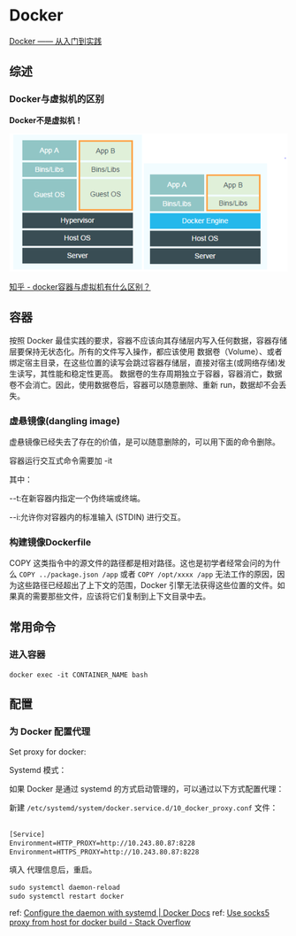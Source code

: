 # Docker
[Docker —— 从入门到实践](https://yeasy.gitbooks.io/docker_practice/content/compose/)

## 综述

### Docker与虚拟机的区别

**Docker不是虚拟机！**

![](docker-arch.png)


[知乎 - docker容器与虚拟机有什么区别？](https://www.zhihu.com/question/48174633/answer/180743885)


## 容器
按照 Docker 最佳实践的要求，容器不应该向其存储层内写入任何数据，容器存储层要保持无状态化。所有的文件写入操作，都应该使用 数据卷（Volume）、或者绑定宿主目录，在这些位置的读写会跳过容器存储层，直接对宿主(或网络存储)发生读写，其性能和稳定性更高。
数据卷的生存周期独立于容器，容器消亡，数据卷不会消亡。因此，使用数据卷后，容器可以随意删除、重新 run，数据却不会丢失。

### 虚悬镜像(dangling image)
虚悬镜像已经失去了存在的价值，是可以随意删除的，可以用下面的命令删除。

容器运行交互式命令需要加 -it


其中：

--t:在新容器内指定一个伪终端或终端。

--i:允许你对容器内的标准输入 (STDIN) 进行交互。

### 构建镜像Dockerfile

COPY 这类指令中的源文件的路径都是相对路径。这也是初学者经常会问的为什么 `COPY ../package.json /app` 或者 `COPY /opt/xxxx /app` 无法工作的原因，因为这些路径已经超出了上下文的范围，Docker 引擎无法获得这些位置的文件。如果真的需要那些文件，应该将它们复制到上下文目录中去。


## 常用命令

### 进入容器

`docker exec -it CONTAINER_NAME bash`


## 配置

### 为 Docker 配置代理

Set proxy for docker:

Systemd 模式：

如果 Docker 是通过 systemd 的方式启动管理的，可以通过以下方式配置代理：

新建 `/etc/systemd/system/docker.service.d/10_docker_proxy.conf` 文件：

```shell

[Service]
Environment=HTTP_PROXY=http://10.243.80.87:8228
Environment=HTTPS_PROXY=http://10.243.80.87:8228

```

填入 代理信息后，重启。

```shell
sudo systemctl daemon-reload
sudo systemctl restart docker
```

ref: [Configure the daemon with systemd | Docker Docs](https://docs.docker.com/config/daemon/systemd/)
ref: [Use socks5 proxy from host for docker build - Stack Overflow](https://stackoverflow.com/a/76643435)